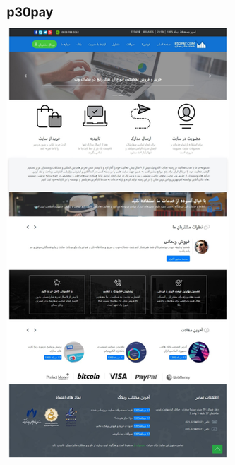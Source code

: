 # p30pay
![index-area](https://github.com/mahdi-baseri/p30pay/blob/master/img/index-area.jpeg?raw=true)
